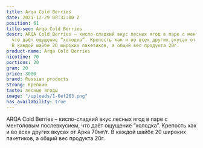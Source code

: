 ```yaml
---
title: Arqa Cold Berries
date: 2021-12-29 08:32:00 Z
position: 61
title-seo: Arqa Cold Berries
descr: ARQA Cold Berries – кисло-сладкий вкус лесных ягод в паре с ментоловым послевкусием,
  что даёт ощущение “холодка”. Крепость как и во всех других вкусах от Арка 70мг/г.
  В каждой шайбе 20 широких пакетиков, а общий вес продукта 20г.
product-name: Arqa Cold Berries
nicotine: 70
portions: 20
gram: 20
price: 3000
brand: Russian products
strong: Крепкий
taste: лесные ягоды
image: "/uploads/1-6ef263.png"
has_availability: true
---
```


ARQA Cold Berries – кисло-сладкий вкус лесных ягод в паре с ментоловым послевкусием, что даёт ощущение “холодка”. Крепость как и во всех других вкусах от Арка 70мг/г. В каждой шайбе 20 широких пакетиков, а общий вес продукта 20г.